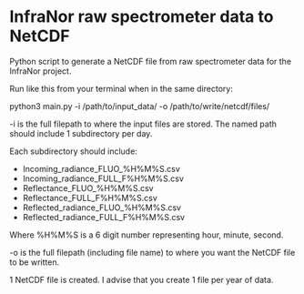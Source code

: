 # InfraNor raw spectrometer data to NetCDF

Python script to generate a NetCDF file from raw spectrometer data for the InfraNor project.

Run like this from your terminal when in the same directory:

python3 main.py -i /path/to/input_data/ -o /path/to/write/netcdf/files/

-i is the full filepath to where the input files are stored.
The named path should include 1 subdirectory per day.

Each subdirectory should include:
* Incoming_radiance_FLUO_%H%M%S.csv
* Incoming_radiance_FULL_F%H%M%S.csv
* Reflectance_FLUO_%H%M%S.csv
* Reflectance_FULL_F%H%M%S.csv
* Reflected_radiance_FLUO_%H%M%S.csv
* Reflected_radiance_FULL_F%H%M%S.csv

Where %H%M%S is a 6 digit number representing hour, minute, second.

-o is the full filepath (including file name) to where you want the NetCDF file to be written.

1 NetCDF file is created. I advise that you create 1 file per year of data.